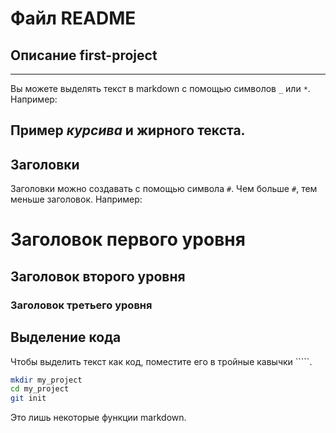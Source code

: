 # Файл README

## Описание first-project
----
Вы можете выделять текст в markdown с помощью символов `_` или `*`. Например:

Пример _курсива_ и **жирного** текста.
----
## Заголовки

Заголовки можно создавать с помощью символа `#`. Чем больше `#`, тем меньше заголовок. Например:

# Заголовок первого уровня
## Заголовок второго уровня
### Заголовок третьего уровня

## Выделение кода

Чтобы выделить текст как код, поместите его в тройные кавычки `````. 

```bash
mkdir my_project
cd my_project
git init
```
Это лишь некоторые функции markdown.